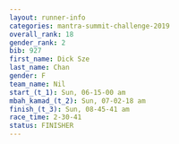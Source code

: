 ```yaml
---
layout: runner-info 
categories: mantra-summit-challenge-2019 
overall_rank: 18
gender_rank: 2
bib: 927
first_name: Dick Sze
last_name: Chan
gender: F
team_name: Nil
start_(t_1): Sun, 06-15-00 am
mbah_kamad_(t_2): Sun, 07-02-18 am
finish_(t_3): Sun, 08-45-41 am
race_time: 2-30-41
status: FINISHER
---
```

